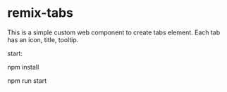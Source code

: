 # remix-tabs
This is a simple custom web component to create tabs element. Each tab has an icon, title, tooltip.

start:

npm install

npm run start

